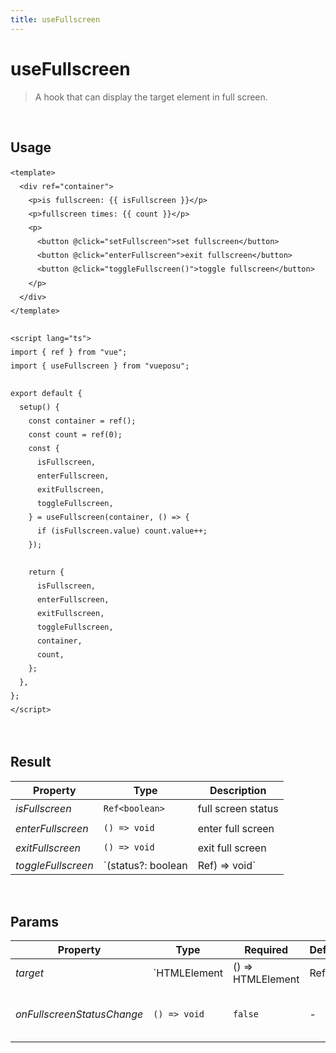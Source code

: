 ```yaml
---
title: useFullscreen
---
```


# useFullscreen

> A hook that can display the target element in full screen.

<br />

## Usage

<script>
import UseFullscreenDemo from './.vitepress/components/UseFullscreenDemo.vue'

export default {
  components: {
    UseFullscreenDemo
  }
}
</script>
<UseFullscreenDemo />

```vue
<template>
  <div ref="container">
    <p>is fullscreen: {{ isFullscreen }}</p>
    <p>fullscreen times: {{ count }}</p>
    <p>
      <button @click="setFullscreen">set fullscreen</button>
      <button @click="enterFullscreen">exit fullscreen</button>
      <button @click="toggleFullscreen()">toggle fullscreen</button>
    </p>
  </div>
</template>

<script lang="ts">
import { ref } from "vue";
import { useFullscreen } from "vueposu";

export default {
  setup() {
    const container = ref();
    const count = ref(0);
    const {
      isFullscreen,
      enterFullscreen,
      exitFullscreen,
      toggleFullscreen,
    } = useFullscreen(container, () => {
      if (isFullscreen.value) count.value++;
    });

    return {
      isFullscreen,
      enterFullscreen,
      exitFullscreen,
      toggleFullscreen,
      container,
      count,
    };
  },
};
</script>
```

<br />

<style>code { line-height: 1.85em; }</style>

## Result

| Property           | Type               | Description            |
| ------------------ | ------------------ | ---------------------- |
| _isFullscreen_     | `Ref<boolean>`     | full screen status     |
| _enterFullscreen_    | `() => void`       | enter full screen        |
| _exitFullscreen_   | `() => void`       | exit full screen       |
| _toggleFullscreen_ | `(status?: boolean | Ref<boolean>) => void` | toggle full screen status |

<br />

## Params

| Property                   | Type         | Required          | Default           | Description                            |
| -------------------------- | ------------ | ----------------- | ----------------- | -------------------------------------- |
| _target_                   | `HTMLElement | () => HTMLElement | Ref<HTMLElement>` | `true`                                 | - | full screen target |
| _onFullscreenStatusChange_ | `() => void` | `false`           | -                 | handler for full screen status changed |
